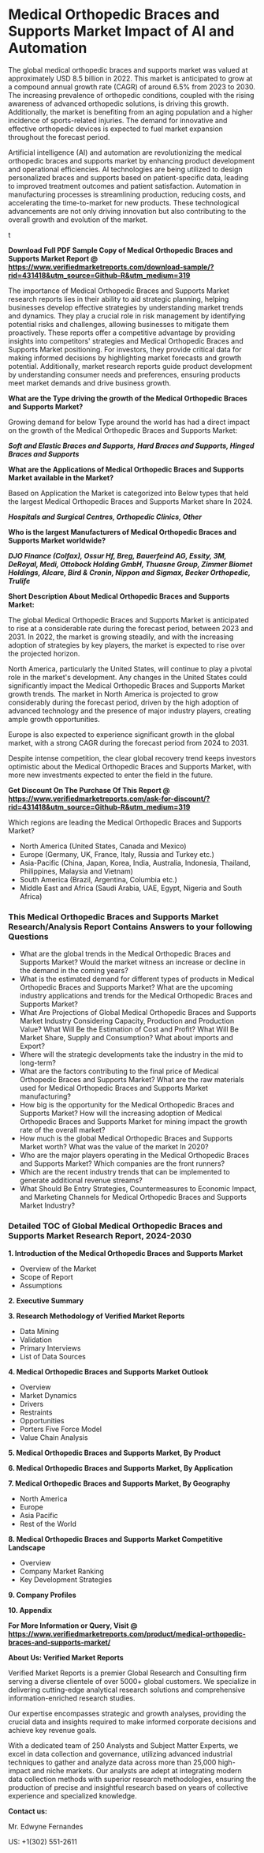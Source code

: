 <meta name="title" content="Global Medical Orthopedic Braces and Supports Market Impact of AI and Automation"><meta name="description" content="The global medical orthopedic braces and supports market was valued at approximately USD 8.5 billion in 2022. This market is anticipated to grow at a compound annual g"><meta name="title" content="Medical Orthopedic Braces and Supports Market Size, Share, Scope, Trends, Growth, Opportunities, Analysis, Forecast"><h1>Medical Orthopedic Braces and Supports Market Impact of AI and Automation</h1><p>The global medical orthopedic braces and supports market was valued at approximately USD 8.5 billion in 2022. This market is anticipated to grow at a compound annual growth rate (CAGR) of around 6.5% from 2023 to 2030. The increasing prevalence of orthopedic conditions, coupled with the rising awareness of advanced orthopedic solutions, is driving this growth. Additionally, the market is benefiting from an aging population and a higher incidence of sports-related injuries. The demand for innovative and effective orthopedic devices is expected to fuel market expansion throughout the forecast period.</p><p>Artificial intelligence (AI) and automation are revolutionizing the medical orthopedic braces and supports market by enhancing product development and operational efficiencies. AI technologies are being utilized to design personalized braces and supports based on patient-specific data, leading to improved treatment outcomes and patient satisfaction. Automation in manufacturing processes is streamlining production, reducing costs, and accelerating the time-to-market for new products. These technological advancements are not only driving innovation but also contributing to the overall growth and evolution of the market.</p>t</p><p id="" class=""><strong>Download Full PDF Sample Copy of Medical Orthopedic Braces and Supports Market Report @ <a href="https://www.verifiedmarketreports.com/download-sample/?rid=431418&utm_source=Github-R&utm_medium=319" target="_blank">https://www.verifiedmarketreports.com/download-sample/?rid=431418&utm_source=Github-R&utm_medium=319</a></strong></p><p>The importance of&nbsp;Medical Orthopedic Braces and Supports Market research reports lies in their ability to aid strategic planning, helping businesses develop effective strategies by understanding market trends and dynamics. They play a crucial role in risk management by identifying potential risks and challenges, allowing businesses to mitigate them proactively. These reports offer a competitive advantage by providing insights into competitors' strategies and Medical Orthopedic Braces and Supports Market positioning. For investors, they provide critical data for making informed decisions by highlighting market forecasts and growth potential. Additionally, market research reports guide product development by understanding consumer needs and preferences, ensuring products meet market demands and drive business growth.</p><p><strong>What are the&nbsp;Type driving the growth of the Medical Orthopedic Braces and Supports Market?</strong></p><p id="" class="">Growing demand for below Type around the world has had a direct impact on the growth of the Medical Orthopedic Braces and Supports Market:</p><em><strong>Soft and Elastic Braces and Supports, Hard Braces and Supports, Hinged Braces and Supports</strong></em></p><strong>What are the&nbsp;Applications&nbsp;of Medical Orthopedic Braces and Supports Market available in the Market?</strong></p><p id="" class="">Based on Application the Market is categorized into Below types that held the largest Medical Orthopedic Braces and Supports Market share In 2024.</p><em><strong>Hospitals and Surgical Centres, Orthopedic Clinics, Other</strong></em></p><strong>Who is the largest Manufacturers of Medical Orthopedic Braces and Supports Market worldwide?</strong></p><p><em><strong>DJO Finance (Colfax), Ossur Hf, Breg, Bauerfeind AG, Essity, 3M, DeRoyal, Medi, Ottobock Holding GmbH, Thuasne Group, Zimmer Biomet Holdings, Alcare, Bird & Cronin, Nippon and Sigmax, Becker Orthopedic, Trulife</strong></em></p><p id="" class=""><strong>Short Description About Medical Orthopedic Braces and Supports Market:</strong></p><p>The global Medical Orthopedic Braces and Supports Market is anticipated to rise at a considerable rate during the forecast period, between 2023 and 2031. In 2022, the market is growing steadily, and with the increasing adoption of strategies by key players, the market is expected to rise over the projected horizon.</p><p>North America, particularly the United States, will continue to play a pivotal role in the market's development. Any changes in the United States could significantly impact the Medical Orthopedic Braces and Supports Market growth trends. The market in North America is projected to grow considerably during the forecast period, driven by the high adoption of advanced technology and the presence of major industry players, creating ample growth opportunities.</p><p>Europe is also expected to experience significant growth in the global market, with a strong CAGR during the forecast period from 2024 to 2031.</p><p>Despite intense competition, the clear global recovery trend keeps investors optimistic about the Medical Orthopedic Braces and Supports Market, with more new investments expected to enter the field in the future.</p><p id="" class=""><strong>Get Discount On The Purchase Of This Report @ <a href="https://www.verifiedmarketreports.com/ask-for-discount/?rid=431418&utm_source=Github-R&utm_medium=319" target="_blank">https://www.verifiedmarketreports.com/ask-for-discount/?rid=431418&utm_source=Github-R&utm_medium=319</a></strong></p>Which regions are leading the Medical Orthopedic Braces and Supports Market?</p><ul><li>North America (United States, Canada and Mexico)</li><li>Europe (Germany, UK, France, Italy, Russia and Turkey etc.)</li><li>Asia-Pacific (China, Japan, Korea, India, Australia, Indonesia, Thailand, Philippines, Malaysia and Vietnam)</li><li>South America (Brazil, Argentina, Columbia etc.)</li><li>Middle East and Africa (Saudi Arabia, UAE, Egypt, Nigeria and South Africa)</li></ul><h3 id="" class="">This Medical Orthopedic Braces and Supports Market Research/Analysis Report Contains Answers to your following Questions</h3><ul><li>What are the global trends in the Medical Orthopedic Braces and Supports Market? Would the market witness an increase or decline in the demand in the coming years?</li><li>What is the estimated demand for different types of products in Medical Orthopedic Braces and Supports Market? What are the upcoming industry applications and trends for the Medical Orthopedic Braces and Supports Market?</li><li>What Are Projections of Global Medical Orthopedic Braces and Supports Market Industry Considering Capacity, Production and Production Value? What Will Be the Estimation of Cost and Profit? What Will Be Market Share, Supply and Consumption? What about imports and Export?</li><li>Where will the strategic developments take the industry in the mid to long-term?</li><li>What are the factors contributing to the final price of Medical Orthopedic Braces and Supports Market? What are the raw materials used for Medical Orthopedic Braces and Supports Market manufacturing?</li><li>How big is the opportunity for the Medical Orthopedic Braces and Supports Market? How will the increasing adoption of Medical Orthopedic Braces and Supports Market for mining impact the growth rate of the overall market?</li><li>How much is the global Medical Orthopedic Braces and Supports Market worth? What was the value of the market In 2020?</li><li>Who are the major players operating in the Medical Orthopedic Braces and Supports Market? Which companies are the front runners?</li><li>Which are the recent industry trends that can be implemented to generate additional revenue streams?</li><li>What Should Be Entry Strategies, Countermeasures to Economic Impact, and Marketing Channels for Medical Orthopedic Braces and Supports Market Industry?</li></ul><h3 id="" class="">Detailed TOC of Global Medical Orthopedic Braces and Supports Market Research Report, 2024-2030</h3><p id="" class=""><strong>1. Introduction of the Medical Orthopedic Braces and Supports Market</strong></p><ul><li>Overview of the Market</li><li>Scope of Report</li><li>Assumptions</li></ul><p id="" class=""><strong>2. Executive Summary</strong></p><p id="" class=""><strong>3. Research Methodology of Verified Market Reports</strong></p><ul><li>Data Mining</li><li>Validation</li><li>Primary Interviews</li><li>List of Data Sources</li></ul><p id="" class=""><strong>4. Medical Orthopedic Braces and Supports Market Outlook</strong></p><ul><li>Overview</li><li>Market Dynamics</li><li>Drivers</li><li>Restraints</li><li>Opportunities</li><li>Porters Five Force Model</li><li>Value Chain Analysis</li></ul><p id="" class=""><strong>5. Medical Orthopedic Braces and Supports Market, By Product</strong></p><p id="" class=""><strong>6. Medical Orthopedic Braces and Supports Market, By Application</strong></p><p id="" class=""><strong>7. Medical Orthopedic Braces and Supports Market, By Geography</strong></p><ul><li>North America</li><li>Europe</li><li>Asia Pacific</li><li>Rest of the World</li></ul><p id="" class=""><strong>8. Medical Orthopedic Braces and Supports Market Competitive Landscape</strong></p><ul><li>Overview</li><li>Company Market Ranking</li><li>Key Development Strategies</li></ul><p id="" class=""><strong>9. Company Profiles</strong></p><p id="" class=""><strong>10. Appendix</strong></p><p id="" class=""><strong>For More Information or Query, Visit @ <a href="https://www.verifiedmarketreports.com/product/medical-orthopedic-braces-and-supports-market/" target="_blank">https://www.verifiedmarketreports.com/product/medical-orthopedic-braces-and-supports-market/</a></strong></p><p id="" class=""><strong>About Us: Verified Market Reports</strong></p><p id="" class="">Verified Market Reports is a premier Global Research and Consulting firm serving a diverse clientele of over 5000+ global customers. We specialize in delivering cutting-edge analytical research solutions and comprehensive information-enriched research studies.</p><p id="" class="">Our expertise encompasses strategic and growth analyses, providing the crucial data and insights required to make informed corporate decisions and achieve key revenue goals.</p><p id="" class="">With a dedicated team of 250 Analysts and Subject Matter Experts, we excel in data collection and governance, utilizing advanced industrial techniques to gather and analyze data across more than 25,000 high-impact and niche markets. Our analysts are adept at integrating modern data collection methods with superior research methodologies, ensuring the production of precise and insightful research based on years of collective experience and specialized knowledge.</p><p id="" class=""><strong>Contact us:</strong></p><p id="" class="">Mr. Edwyne Fernandes</p><p id="" class="">US: +1(302) 551-2611</p>
